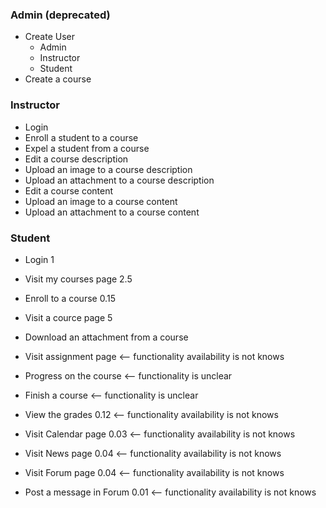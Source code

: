 ### Admin (deprecated)
- Create User
	- Admin
	- Instructor
	- Student
- Create a course

### Instructor
- Login
- Enroll a student to a course
- Expel a student from a course
- Edit a course description
- Upload an image to a course description
- Upload an attachment to a course description
- Edit a course content
- Upload an image to a course content
- Upload an attachment to a course content


### Student
- Login 1
- Visit my courses page 2.5
- Enroll to a course 0.15
- Visit a cource page 5
- Download an attachment from a course

- Visit assignment page <-- functionality availability is not knows
- Progress on the course <-- functionality is unclear
- Finish a course <-- functionality is unclear
- View the grades 0.12 <-- functionality availability is not knows
- Visit Calendar page 0.03 <-- functionality availability is not knows
- Visit News page 0.04 <-- functionality availability is not knows
- Visit Forum page 0.04 <-- functionality availability is not knows
- Post a message in Forum 0.01 <-- functionality availability is not knows